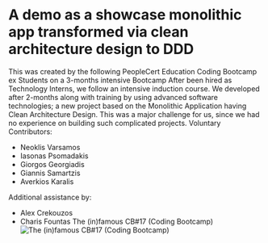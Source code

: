 # A demo as a showcase monolithic app transformed via clean architecture design to DDD

This was created by the following PeopleCert Education Coding Bootcamp ex Students on a 3-months intensive Bootcamp
After been hired as Technology Interns, we follow an intensive induction course.
We developed after 2-months along with training by using advanced software technologies; a new project based on the Monolithic Application having Clean Architecture Design.
This was a major challenge for us, since we had no experience on building such complicated projects.
Voluntary Contributors:
- Neoklis Varsamos
- Iasonas Psomadakis
- Giorgos Georgiadis
- Giannis Samartzis
- Averkios Karalis

Additional assistance by:
- Alex Crekouzos
- Charis Fountas
The (in)famous CB#17 (Coding Bootcamp)
![The (in)famous CB#17 (Coding Bootcamp)](https://lh3.googleusercontent.com/u/0/drive-viewer/AFGJ81o6Tn3qCPblFjStfAA5OOtjEdzsNo1T6eQb56vLYvtjRzYRPRolczb5m9Xsn20I6uSpVhP_AOJXCsjZRHybC_WvrdQxYg=w1920-h929)
